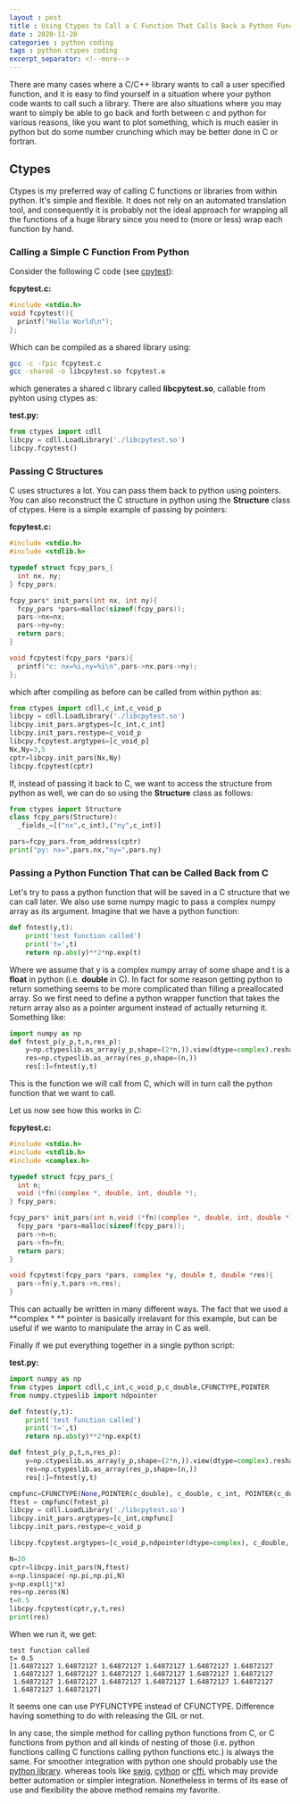 ```yaml
---
layout : post
title : Using Ctypes to Call a C Function That Calls Back a Python Function.
date : 2020-11-20
categories : python coding
tags : python ctypes coding
excerpt_separator: <!--more-->
---
```


There are many cases where a C/C++ library wants to call a user specified function, 
and it is easy to find yourself in a situation where your python code wants to call such a library.
There are also situations where you may want to simply be able to go back and forth between c and python
for various reasons, like you want to plot something, which is much easier in python but do some number crunching
which may be better done in C or fortran.

<!--more-->

## Ctypes

Ctypes is my preferred way of calling C functions or libraries from within python. It's simple and flexible. It does not rely on 
an automated translation tool, and consequently it is probably not the ideal approach for wrapping all the functions of a huge library
since you need to (more or less) wrap each function by hand.

### Calling a Simple C Function From Python

Consider the following C code (see [cpytest](https://github.com/gurcani/gurcani.github.io/tree/master/assets/examples/cpytest)):

**fcpytest.c:**
```c
#include <stdio.h>
void fcpytest(){
  printf("Hello World\n");
};
```

Which can be compiled as a shared library using:

```sh
gcc -c -fpic fcpytest.c
gcc -shared -o libcpytest.so fcpytest.o
```

which generates a shared c library called **libcpytest.so**, callable from pyhton using ctypes as:

**test.py:**
```py
from ctypes import cdll
libcpy = cdll.LoadLibrary('./libcpytest.so')
libcpy.fcpytest()
```

### Passing C Structures

C uses structures a lot. You can pass them back to python using pointers. You can also reconstruct the C structure
in python using the **Structure** class of ctypes. Here is a simple example of passing by pointers:

**fcpytest.c:**
```c
#include <stdio.h>
#include <stdlib.h>

typedef struct fcpy_pars_{
  int nx, ny;
} fcpy_pars;

fcpy_pars* init_pars(int nx, int ny){
  fcpy_pars *pars=malloc(sizeof(fcpy_pars));
  pars->nx=nx;
  pars->ny=ny;
  return pars;
}

void fcpytest(fcpy_pars *pars){
  printf("c: nx=%i,ny=%i\n",pars->nx,pars->ny);
};
```

which after compiling as before can be called from within python as:
```py
from ctypes import cdll,c_int,c_void_p
libcpy = cdll.LoadLibrary('./libcpytest.so')
libcpy.init_pars.argtypes=[c_int,c_int]
libcpy.init_pars.restype=c_void_p
libcpy.fcpytest.argtypes=[c_void_p]
Nx,Ny=3,5
cptr=libcpy.init_pars(Nx,Ny)
libcpy.fcpytest(cptr)
```

If, instead of passing it back to C, we want to access the structure from python as well, we can do so using the **Structure** class as follows:

```py
from ctypes import Structure
class fcpy_pars(Structure):
  _fields_=[("nx",c_int),("ny",c_int)]

pars=fcpy_pars.from_address(cptr)
print("py: nx=",pars.nx,"ny=",pars.ny)
```

### Passing a Python Function That can be Called Back from C

Let's try to pass a python function that will be saved in a C structure that we can call later. We also use some numpy magic to pass a complex numpy array as its argument. Imagine that we have a python function:

```py
def fntest(y,t):
    print('test function called')
    print('t=',t)
    return np.abs(y)**2*np.exp(t)
```

Where we assume that y is a complex numpy array of some shape and t is a **float** in python (i.e. **double** in C). 
In fact for some reason getting python to return something seems to be more complicated than filling a preallocated array. So we first need to define a python wrapper function that takes the return array also as a pointer argument
instead of actually returning it. Something like:

```py
import numpy as np
def fntest_p(y_p,t,n,res_p):
    y=np.ctypeslib.as_array(y_p,shape=(2*n,)).view(dtype=complex).reshape((n,))
    res=np.ctypeslib.as_array(res_p,shape=(n,))
    res[:]=fntest(y,t)
```

This is the function we will call from C, which will in turn call the python function that we want to call.

Let us now see how this works in C:

**fcpytest.c:**
```c
#include <stdio.h>
#include <stdlib.h>
#include <complex.h>

typedef struct fcpy_pars_{
  int n;
  void (*fn)(complex *, double, int, double *);
} fcpy_pars;

fcpy_pars* init_pars(int n,void (*fn)(complex *, double, int, double *)){
  fcpy_pars *pars=malloc(sizeof(fcpy_pars));
  pars->n=n;
  pars->fn=fn;
  return pars;
}

void fcpytest(fcpy_pars *pars, complex *y, double t, double *res){
  pars->fn(y,t,pars->n,res);
}
```
This can actually be written in many different ways. The fact that we used a **complex \* ** pointer is
basically irrelavant for this example, but can be useful if we wanto to manipulate the array in C as well.

Finally if we put everything together in a single python script:

**test.py:**
```py
import numpy as np
from ctypes import cdll,c_int,c_void_p,c_double,CFUNCTYPE,POINTER
from numpy.ctypeslib import ndpointer

def fntest(y,t):
    print('test function called')
    print('t=',t)
    return np.abs(y)**2*np.exp(t)

def fntest_p(y_p,t,n,res_p):
    y=np.ctypeslib.as_array(y_p,shape=(2*n,)).view(dtype=complex).reshape((n,))
    res=np.ctypeslib.as_array(res_p,shape=(n,))
    res[:]=fntest(y,t)

cmpfunc=CFUNCTYPE(None,POINTER(c_double), c_double, c_int, POINTER(c_double))
ftest = cmpfunc(fntest_p)
libcpy = cdll.LoadLibrary('./libcpytest.so')
libcpy.init_pars.argtypes=[c_int,cmpfunc]
libcpy.init_pars.restype=c_void_p

libcpy.fcpytest.argtypes=[c_void_p,ndpointer(dtype=complex), c_double, ndpointer(dtype=float)]

N=20
cptr=libcpy.init_pars(N,ftest)
x=np.linspace(-np.pi,np.pi,N)
y=np.exp(1j*x)
res=np.zeros(N)
t=0.5
libcpy.fcpytest(cptr,y,t,res)
print(res)
```
When we run it, we get:

    test function called
    t= 0.5
    [1.64872127 1.64872127 1.64872127 1.64872127 1.64872127 1.64872127
     1.64872127 1.64872127 1.64872127 1.64872127 1.64872127 1.64872127
     1.64872127 1.64872127 1.64872127 1.64872127 1.64872127 1.64872127
     1.64872127 1.64872127]
    
It seems one can use PYFUNCTYPE instead of CFUNCTYPE. Difference having something to do with releasing the 
GIL or not.

In any case, the simple method for calling python functions from C, or C functions from python and all kinds of
nesting of those (i.e. python functions calling C functions calling python functions etc.) is always the same. For smoother integration with python one should probably use the [python library](https://docs.python.org/3/extending/extending.html). whereas tools like [swig](http://www.swig.org/), [cython](https://cython.org/) or [cffi](https://cffi.readthedocs.io), which may provide better automation or simpler integration. Nonetheless in terms of its ease of use and flexibility the above method remains my favorite.


